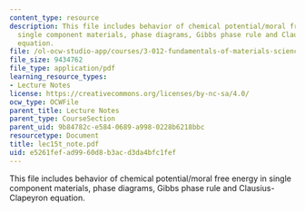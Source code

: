 ```yaml
---
content_type: resource
description: This file includes behavior of chemical potential/moral free energy in
  single component materials, phase diagrams, Gibbs phase rule and Clausius-Clapeyron
  equation.
file: /ol-ocw-studio-app/courses/3-012-fundamentals-of-materials-science-fall-2005/e5261fefad9960d8b3acd3da4bfc1fef_lec15t_note.pdf
file_size: 9434762
file_type: application/pdf
learning_resource_types:
- Lecture Notes
license: https://creativecommons.org/licenses/by-nc-sa/4.0/
ocw_type: OCWFile
parent_title: Lecture Notes
parent_type: CourseSection
parent_uid: 9b84782c-e584-0689-a998-0228b6218bbc
resourcetype: Document
title: lec15t_note.pdf
uid: e5261fef-ad99-60d8-b3ac-d3da4bfc1fef
---
```

This file includes behavior of chemical potential/moral free energy in single component materials, phase diagrams, Gibbs phase rule and Clausius-Clapeyron equation.